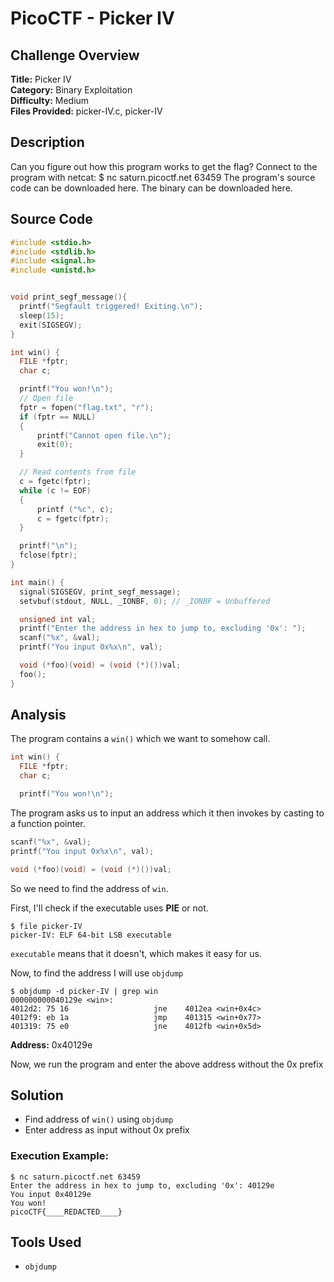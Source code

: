 # PicoCTF - Picker IV

## Challenge Overview
**Title:** Picker IV  
**Category:** Binary Exploitation  
**Difficulty:** Medium  
**Files Provided:** picker-IV.c, picker-IV

## Description
Can you figure out how this program works to get the flag? Connect to the program with netcat: $ nc saturn.picoctf.net 63459 The program's source code can be downloaded here. The binary can be downloaded here.

## Source Code
```c
#include <stdio.h>
#include <stdlib.h>
#include <signal.h>
#include <unistd.h>


void print_segf_message(){
  printf("Segfault triggered! Exiting.\n");
  sleep(15);
  exit(SIGSEGV);
}

int win() {
  FILE *fptr;
  char c;

  printf("You won!\n");
  // Open file
  fptr = fopen("flag.txt", "r");
  if (fptr == NULL)
  {
      printf("Cannot open file.\n");
      exit(0);
  }

  // Read contents from file
  c = fgetc(fptr);
  while (c != EOF)
  {
      printf ("%c", c);
      c = fgetc(fptr);
  }

  printf("\n");
  fclose(fptr);
}

int main() {
  signal(SIGSEGV, print_segf_message);
  setvbuf(stdout, NULL, _IONBF, 0); // _IONBF = Unbuffered

  unsigned int val;
  printf("Enter the address in hex to jump to, excluding '0x': ");
  scanf("%x", &val);
  printf("You input 0x%x\n", val);

  void (*foo)(void) = (void (*)())val;
  foo();
}
```

## Analysis
The program contains a `win()` which we want to somehow call.
```c
int win() {
  FILE *fptr;
  char c;

  printf("You won!\n");
```

The program asks us to input an address which it then invokes by casting to a function pointer.
```c
scanf("%x", &val);
printf("You input 0x%x\n", val);

void (*foo)(void) = (void (*)())val;
```

So we need to find the address of `win`.  

First, I'll check if the executable uses **PIE** or not.
```
$ file picker-IV
picker-IV: ELF 64-bit LSB executable
```
`executable` means that it doesn't, which makes it easy for us.

Now, to find the address I will use `objdump`
```
$ objdump -d picker-IV | grep win       
000000000040129e <win>:
4012d2:	75 16                	jne    4012ea <win+0x4c>
4012f9:	eb 1a                	jmp    401315 <win+0x77>
401319:	75 e0                	jne    4012fb <win+0x5d>
```
**Address:** 0x40129e

Now, we run the program and enter the above address without the 0x prefix
## Solution

- Find address of `win()` using `objdump`
- Enter address as input without 0x prefix

### Execution Example:
```
$ nc saturn.picoctf.net 63459      
Enter the address in hex to jump to, excluding '0x': 40129e
You input 0x40129e
You won!
picoCTF{____REDACTED____}
```

## Tools Used
- `objdump`